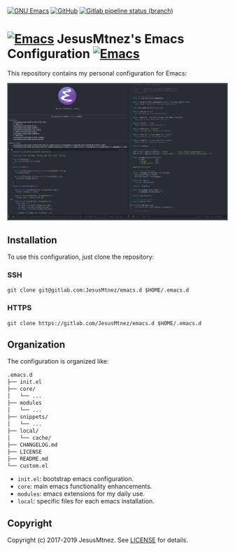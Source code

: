 [comment]: # (Start Badges)

[![GNU Emacs](https://img.shields.io/badge/GNU%20Emacs-25.3%20%2F%2026.2-blue.svg)](https://www.gnu.org/software/emacs/) [![GitHub](https://img.shields.io/github/license/JesusMtnez/emacs.d.svg)](/LICENSE) [![Gitlab pipeline status (branch)](https://img.shields.io/gitlab/pipeline/JesusMtnez/emacs.d/master.svg)](https://gitlab.com/JesusMtnez/emacs.d/pipelines)

[comment]: # (End Badges)

# [![Emacs](http://i.imgur.com/TANBZR2.png)]() JesusMtnez's Emacs Configuration [![Emacs](http://i.imgur.com/TANBZR2.png)]()

This repository contains my personal configuration for Emacs:

[![Emacs Preview](/assets/2019-01-25.png)](/assets/2019-01-25.png)

## Installation ##

To use this configuration, just clone the repository:

### SSH ###

```shell
git clone git@gitlab.com:JesusMtnez/emacs.d $HOME/.emacs.d
```

### HTTPS ###

```shell
git clone https://gitlab.com/JesusMtnez/emacs.d $HOME/.emacs.d
```

## Organization

The configuration is organized like:

```
.emacs.d
├── init.el
├── core/
│   └── ...
├── modules
│   └── ...
├── snippets/
│   └── ...
├── local/
│   └── cache/
├── CHANGELOG.md
├── LICENSE
├── README.md
└── custom.el
```

- `init.el`: bootstrap emacs configuration.
- `core`: main emacs functionality enhancements.
- `modules`: emacs extensions for my daily use.
- `local`: specific files for each  emacs installation.

## Copyright

Copyright (c) 2017-2019 JesusMtnez. See [LICENSE](/LICENSE) for details.
